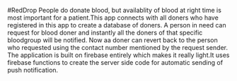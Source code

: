 #RedDrop
People do donate blood, but availablity of blood at right time is most important for a patient.This app connects with all doners who have registered in this app to create a database of doners.
A person in need can request for blood doner and instantly all the doners of that specific bloodgroup will be notified. Now aa doner can revert back to the person who requested using the contact number mentioned by the 
request sender.
The application is built on firebase entirely which makes it really light.It uses firebase functions to create the server side code for automatic sending of push notification.
